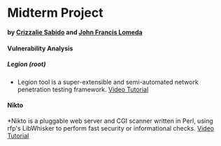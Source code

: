 # Midterm Project
**by [Crizzalie Sabido](https://www.instagram.com/crzzlymsc/) and [John Francis Lomeda](https://www.facebook.com/ahhlanahhhh/)**

#### Vulnerability Analysis
##### Legion (root)

* Legion tool is a super-extensible and semi-automated network penetration testing framework.
  [Video Tutorial](https://youtu.be/XDwzyu9GtYY?si=Ec-bo-rmwke62kcN)
  
#### Nikto

*Nikto is a pluggable web server and CGI scanner written in Perl, using rfp's LibWhisker to perform fast security or informational checks.
[Video Tutorial](https://youtu.be/qHvekjoBNeQ)
